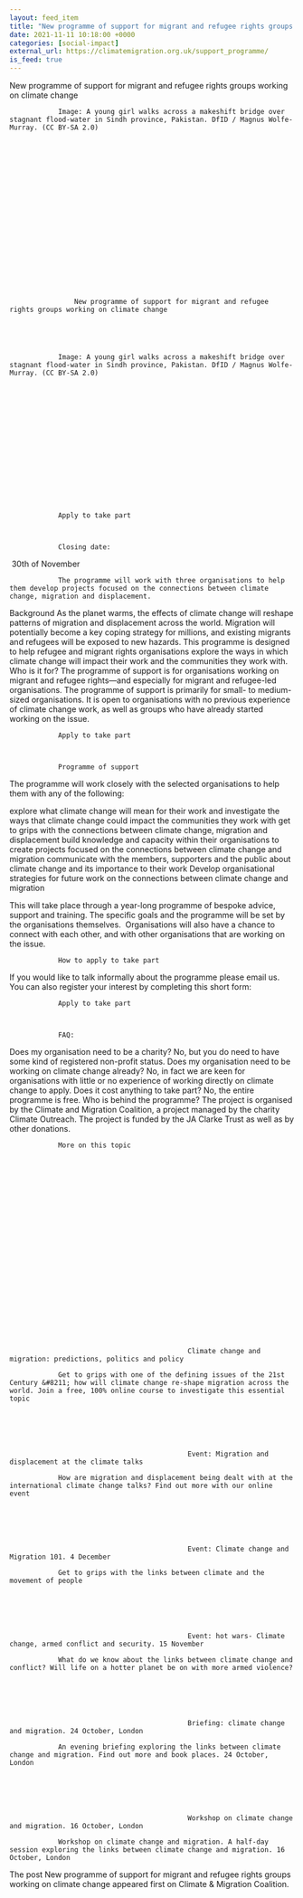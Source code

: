 ```yaml
---
layout: feed_item
title: "New programme of support for migrant and refugee rights groups working on climate change"
date: 2021-11-11 10:18:00 +0000
categories: [social-impact]
external_url: https://climatemigration.org.uk/support_programme/
is_feed: true
---
```


New programme of support for migrant and refugee rights groups working on climate change
				
				
			
				
				
				Image: A young girl walks across a makeshift bridge over stagnant flood-water in Sindh province, Pakistan. DfID / Magnus Wolfe-Murray. (CC BY-SA 2.0)
			 
			 
				
				
			 
				
				
			 
				
				
				
				
					
				
				
				
				
				
				
				
				
					New programme of support for migrant and refugee rights groups working on climate change
				
				
			
				
				
				Image: A young girl walks across a makeshift bridge over stagnant flood-water in Sindh province, Pakistan. DfID / Magnus Wolfe-Murray. (CC BY-SA 2.0)
			 
			 
				
				
			 
				
				
			 
				
				
				
				
					
				
				
				
				
				Apply to take part
			
				
				
				Closing date: 
 30th of November
			 
			 
				
				
				
				
				
				The programme will work with three organisations to help them develop projects focused on the connections between climate change, migration and displacement.
Background
As the planet warms, the effects of climate change will reshape patterns of migration and displacement across the world. Migration will potentially become a key coping strategy for millions, and existing migrants and refugees will be exposed to new hazards.
This programme is designed to help refugee and migrant rights organisations explore the ways in which climate change will impact their work and the communities they work with.
Who is it for?
The programme of support is for organisations working on migrant and refugee rights—and especially for migrant and refugee-led organisations. The programme of support is primarily for small- to medium-sized organisations. It is open to organisations with no previous experience of climate change work, as well as groups who have already started working on the issue.
			 
				Apply to take part
			
				
				
				Programme of support
The programme will work closely with the selected organisations to help them with any of the following: 

explore what climate change will mean for their work and investigate the ways that climate change could impact the communities they work with
get to grips with the connections between climate change, migration and displacement
build knowledge and capacity within their organisations to create projects focused on the connections between climate change and migration
communicate with the members, supporters and the public about climate change and its importance to their work
Develop organisational strategies for future work on the connections between climate change and migration

This will take place through a year-long programme of bespoke advice, support and training. The specific goals and the programme will be set by the organisations themselves. 
Organisations will also have a chance to connect with each other, and with other organisations that are working on the issue. 
			 
			 
				
				
			 
				
				
			 
				
				
				
				
					
				
				
				
				
			 
				
				
				
				
				
				How to apply to take part
If you would like to talk informally about the programme please email us. 
You can also register your interest by completing this short form:
			 
				Apply to take part
			
				
				
				FAQ:
Does my organisation need to be a charity?
No, but you do need to have some kind of registered non-profit status.
Does my organisation need to be working on climate change already?
No, in fact we are keen for organisations with little or no experience of working directly on climate change to apply.
Does it cost anything to take part?
No, the entire programme is free.
Who is behind the programme?
The project is organised by the Climate and Migration Coalition, a project managed by the charity Climate Outreach. The project is funded by the JA Clarke Trust as well as by other donations.
			 
			 
				
				
			 
				
				
			 
				
				
				
				
					
				
				
				
				
				
				
				More on this topic
			 
			 
				
				
			 
				
				
			 
				
				
				
				
					
				
				
				
				
					
					
					
					
						
			

			
												Climate change and migration: predictions, politics and policy
				
				Get to grips with one of the defining issues of the 21st Century &#8211; how will climate change re-shape migration across the world. Join a free, 100% online course to investigate this essential topic
			
			 
			
			

			 
												Event: Migration and displacement at the climate talks
				
				How are migration and displacement being dealt with at the international climate change talks? Find out more with our online event
			
			 
			
			

			 
												Event: Climate change and Migration 101. 4 December
				
				Get to grips with the links between climate and the movement of people
			
			 
			
			

			 
												Event: hot wars- Climate change, armed conflict and security. 15 November
				
				What do we know about the links between climate change and conflict? Will life on a hotter planet be on with more armed violence?
			
			 
			
			

			 
												Briefing: climate change and migration. 24 October, London
				
				An evening briefing exploring the links between climate change and migration. Find out more and book places. 24 October, London
			
			 
			
			

			 
												Workshop on climate change and migration. 16 October, London
				
				Workshop on climate change and migration. A half-day session exploring the links between climate change and migration. 16 October, London
			
			 
			
					
					  
				
			 
				
				
			 
				
				
			 
The post New programme of support for migrant and refugee rights groups working on climate change appeared first on Climate &amp; Migration Coalition.
